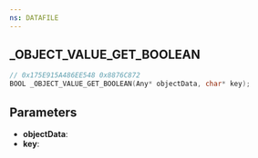 ```yaml
---
ns: DATAFILE
---
```

## _OBJECT_VALUE_GET_BOOLEAN

```c
// 0x175E915A486EE548 0x8876C872
BOOL _OBJECT_VALUE_GET_BOOLEAN(Any* objectData, char* key);
```

## Parameters
* **objectData**:
* **key**:
